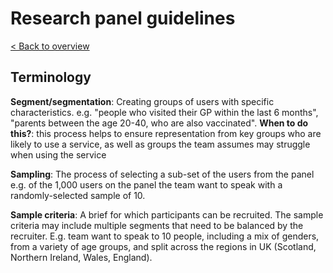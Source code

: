 # Research panel guidelines

<a href="https://github.com/thomashallam/NHSUserResearchPanel/blob/main/README.md#L1">< Back to overview</a>

## Terminology

**Segment/segmentation**: Creating groups of users with specific characteristics. e.g. "people who visited their GP within the last 6 months", "parents between the age 20-40, who are also vaccinated". **When to do this?**: this process helps to ensure representation from key groups who are likely to use a service, as well as groups the team assumes may struggle when using the service

**Sampling**: The process of selecting a sub-set of the users from the panel e.g. of the 1,000 users on the panel the team want to speak with a randomly-selected sample of 10.

**Sample criteria**: A brief for which participants can be recruited. The sample criteria may include multiple segments that need to be balanced by the recruiter.
E.g. team want to speak to 10 people, including a mix of genders, from a variety of age groups, and split across the regions in UK (Scotland, Northern Ireland, Wales, England).